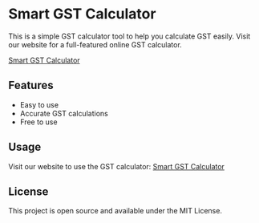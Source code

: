# Smart GST Calculator

This is a simple GST calculator tool to help you calculate GST easily. Visit our website for a full-featured online GST calculator.

[Smart GST Calculator](https://smartgstcalc.com)

## Features
- Easy to use
- Accurate GST calculations
- Free to use

## Usage
Visit our website to use the GST calculator: [Smart GST Calculator](https://smartgstcalc.com)

## License
This project is open source and available under the MIT License.
